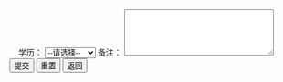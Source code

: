 <!DOCTYPE html>
<html>
<head> 
<meta charset="utf-8"> 
</head>
<body>
  学历：
    <select name="degree"> 
      <option value="">--请选择--</option>  
      <option value="1">专科</option>   
      <option value="2">本科</option>   
      <option value="3">硕士</option>   
      <option value="4">博士及以上</option>
    </select>
    备注：
  <textarea name="comment" rows="5" cols="30">
  </textarea>
    <input type="submit" value="提交">
    <input type="reset" value="重置">
    <input type="button" value="返回">
</body>
</html>

